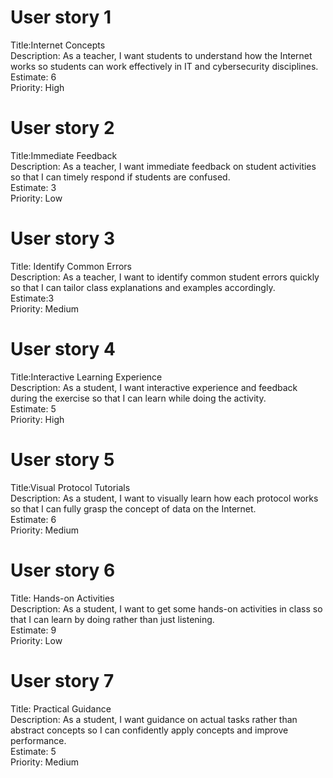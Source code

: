 # User story 1 
Title:Internet Concepts  
Description: As a teacher, I want students to understand how the Internet works so students can work effectively in IT and cybersecurity disciplines.  
Estimate: 6  
Priority: High

# User story 2
Title:Immediate Feedback  
Description: As a teacher, I want immediate feedback on student activities so that I can timely respond if students are confused.  
Estimate: 3  
Priority: Low

# User story 3 
Title: Identify Common Errors  
Description: As a teacher, I want to identify common student errors quickly so that I can tailor class explanations and examples accordingly.  
Estimate:3  
Priority: Medium

# User story 4 
Title:Interactive Learning Experience  
Description: As a student, I want interactive experience and feedback during the exercise so that I can learn while doing the activity.  
Estimate: 5  
Priority: High

# User story 5 
Title:Visual Protocol Tutorials  
Description: As a student, I want to visually learn how each protocol works so that I can fully grasp the concept of data on the Internet.  
Estimate: 6  
Priority: Medium

# User story 6
Title: Hands-on Activities  
Description: As a student, I want to get some hands-on activities in class so that I can learn by doing rather than just listening.  
Estimate: 9  
Priority: Low

# User story 7 
Title: Practical Guidance  
Description: As a student, I want guidance on actual tasks rather than abstract concepts so I can confidently apply concepts and improve performance.  
Estimate: 5  
Priority: Medium
